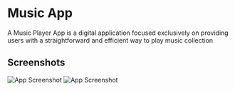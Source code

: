 # Music App

A Music Player App is a digital application focused exclusively on providing users with a straightforward and efficient way to play  music collection

## Screenshots
![App Screenshot](https://i.postimg.cc/FzZpXssw/602708a7-2a37-4fd6-af7a-840f6ece944d.png) ![App Screenshot](https://i.postimg.cc/yYjQwnDW/d5096a3c-cedc-43d8-b407-63f039c45b67.png)

